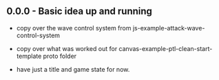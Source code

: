 

## 0.0.0 - Basic idea up and running
* copy over the wave control system from js-example-attack-wave-control-system
* copy over what was worked out for canvas-example-ptl-clean-start-template proto folder

* have just a title and game state for now.